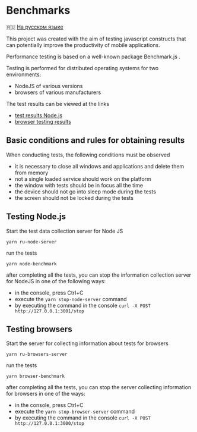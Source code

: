# Benchmarks

🇷🇺 [На русском языке](/README.ru.md)

This project was created with the aim of testing javascript constructs that can potentially improve the productivity of mobile applications.

Performance testing is based on a well-known package Benchmark.js .

Testing is performed for distributed operating systems for two environments:

-   NodeJS of various versions
-   browsers of various manufacturers

The test results can be viewed at the links

-   [test results Node.js ](/benchmark/node.html)
-   [browser testing results](/benchmark/browsers.html)

## Basic conditions and rules for obtaining results

When conducting tests, the following conditions must be observed

-   it is necessary to close all windows and applications and delete them from memory
-   not a single loaded service should work on the platform
-   the window with tests should be in focus all the time
-   the device should not go into sleep mode during the tests
-   the screen should not be locked during the tests

## Testing Node.js

Start the test data collection server for Node JS

```
yarn ru-node-server
```

run the tests

```
yarn node-benchmark
```

after completing all the tests, you can stop the information collection server for NodeJS in one of the following ways:

-   in the console, press Ctrl+C
-   execute the `yarn stop-node-server` command
-   by executing the command in the console `curl -X POST http://127.0.0.1:3001/stop`

## Testing browsers

Start the server for collecting information about tests for browsers

```
yarn ru-browsers-server
```

run the tests

```
yarn browser-benchmark
```

after completing all the tests, you can stop the server collecting information for browsers in one of the ways:

-   in the console, press Ctrl+C
-   execute the `yarn stop-browser-server` command
-   by executing the command in the console `curl -X POST http://127.0.0.1:3000/stop`
